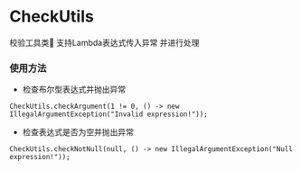 # CheckUtils
校验工具类🔧 支持Lambda表达式传入异常 并进行处理



### 使用方法

- 检查布尔型表达式并抛出异常

```
CheckUtils.checkArgument(1 != 0, () -> new IllegalArgumentException("Invalid expression!"));
```

- 检查表达式是否为空并抛出异常

```
CheckUtils.checkNotNull(null, () -> new IllegalArgumentException("Null expression!"));
```



